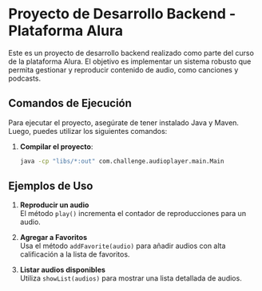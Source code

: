 # Proyecto de Desarrollo Backend - Plataforma Alura

Este es un proyecto de desarrollo backend realizado como parte del curso de la plataforma Alura. El objetivo es implementar un sistema robusto que permita gestionar y reproducir contenido de audio, como canciones y podcasts.

## Comandos de Ejecución

Para ejecutar el proyecto, asegúrate de tener instalado Java y Maven. Luego, puedes utilizar los siguientes comandos:

1. **Compilar el proyecto**:

   ```bash
   java -cp "libs/*:out" com.challenge.audioplayer.main.Main
## Ejemplos de Uso

1. **Reproducir un audio**  
   El método `play()` incrementa el contador de reproducciones para un audio.

2. **Agregar a Favoritos**  
   Usa el método `addFavorite(audio)` para añadir audios con alta calificación a la lista de favoritos.

3. **Listar audios disponibles**  
   Utiliza `showList(audios)` para mostrar una lista detallada de audios.
